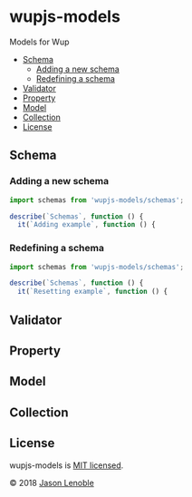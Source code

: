 # wupjs-models

Models for Wup

  * [Schema](#schema)
    * [Adding a new schema](#adding-a-new-schema)
    * [Redefining a schema](#redefining-a-schema)
  * [Validator](#validator)
  * [Property](#property)
  * [Model](#model)
  * [Collection](#collection)
  * [License](#license)


## Schema

### Adding a new schema

```js
import schemas from 'wupjs-models/schemas';

describe(`Schemas`, function () {
  it(`Adding example`, function () {

```

### Redefining a schema

```js
import schemas from 'wupjs-models/schemas';

describe(`Schemas`, function () {
  it(`Resetting example`, function () {

```

## Validator

## Property

## Model

## Collection


## License

wupjs-models is [MIT licensed](./LICENSE).

© 2018 [Jason Lenoble](mailto:jason.lenoble@gmail.com)
